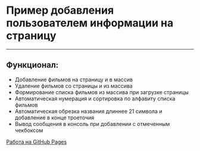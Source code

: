 # Пример добавления пользователем информации на страницу
***
## Функционал:

* Добавление фильмов на страницу и в массив
* Удаление фильмов со страницы и из массива
* Формирование списка фильмов из массива при загрузке страницы
* Автоматическая нумерация и сортировка по алфавиту списка фильмов
* Автоматическая обрезка названия длиннее 21 символа и добавление в конце троеточия
* Вывод сообщения в консоль при добавлении с отмеченным чекбоксом

[Работа на GitHub Pages](https://crow416.github.io/udemy-project-2/)
